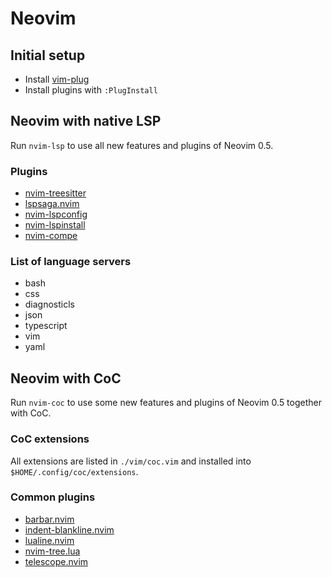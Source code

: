 # Neovim

## Initial setup

- Install [vim-plug](https://github.com/junegunn/vim-plug)
- Install plugins with `:PlugInstall`

## Neovim with native LSP

Run `nvim-lsp` to use all new features and plugins of Neovim 0.5.

### Plugins

- [nvim-treesitter](https://github.com/nvim-treesitter/nvim-treesitter)
- [lspsaga.nvim](https://github.com/glepnir/lspsaga.nvim)
- [nvim-lspconfig](https://github.com/neovim/nvim-lspconfig)
- [nvim-lspinstall](https://github.com/kabouzeid/nvim-lspinstall)
- [nvim-compe](https://github.com/hrsh7th/nvim-compe)

### List of language servers

- bash
- css
- diagnosticls
- json
- typescript
- vim
- yaml

## Neovim with CoC

Run `nvim-coc` to use some new features and plugins of Neovim 0.5 together with
CoC.

### CoC extensions

All extensions are listed in `./vim/coc.vim` and installed into
`$HOME/.config/coc/extensions`.

### Common plugins

- [barbar.nvim](https://github.com/romgrk/barbar.nvim)
- [indent-blankline.nvim](https://github.com/lukas-reineke/indent-blankline.nvim)
- [lualine.nvim](https://github.com/hoob3rt/lualine.nvim)
- [nvim-tree.lua](https://github.com/kyazdani42/nvim-tree.lua)
- [telescope.nvim](https://github.com/nvim-telescope/telescope.nvim)
